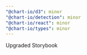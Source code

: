 ```yaml
---
"@chart-io/d3": minor
"@chart-io/detection": minor
"@chart-io/react": minor
"@chart-io/types": minor
---
```


Upgraded Storybook
